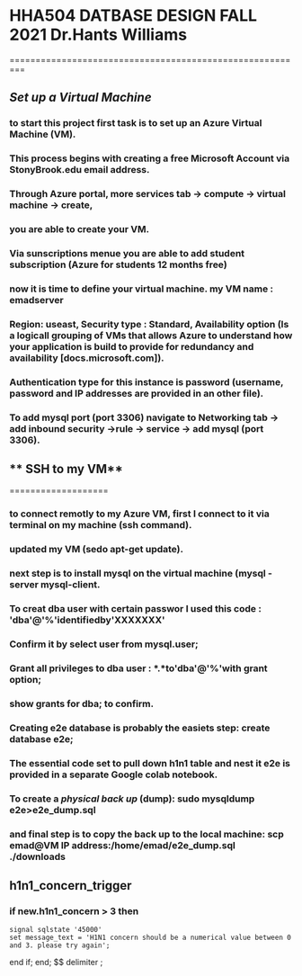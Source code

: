 
# **HHA504 DATBASE DESIGN FALL 2021 Dr.Hants Williams**
=========================================================

## *Set up a Virtual Machine*

### to start this project first task is to set up an Azure Virtual Machine (VM).
### This process begins with creating a free Microsoft Account via StonyBrook.edu email address.
### Through Azure portal, more services tab -> compute -> virtual machine -> create,
### you are able to create your VM.
### Via sunscriptions menue you are able to add student subscription (Azure for students 12 months free)

### now it is time to define your virtual machine. my VM name : **emadserver**
### Region: useast, Security type : Standard, Availability option (Is a logicall grouping of VMs that allows Azure to understand how your application is build to provide for redundancy and availability [docs.microsoft.com]).
### Authentication type for this instance is password (username, password and IP addresses are provided in an other file).
### To add mysql port (port 3306) navigate to Networking tab -> add inbound security ->rule -> service -> add mysql (port 3306).

## ** SSH to my VM**
===================

### to connect remotly to my Azure VM, first I connect to it via terminal on my machine (ssh command).
### updated my VM  (sedo apt-get update).
### next step is to install mysql on the virtual machine (mysql -server mysql-client.

### To creat dba user with certain passwor I used this code : **'dba'@'%'identifiedby'XXXXXXX'**
### Confirm it  by **select user from mysql.user;**

### Grant all privileges to dba user : *.*to'dba'@'%'with grant option;
### **show grants for dba;**  to confirm.

### Creating e2e database is probably the easiets step: create database e2e;
### The essential code set to pull down h1n1 table and nest it e2e is provided in a separate Google colab notebook.

### To create a *physical back up* (dump): sudo mysqldump e2e>e2e_dump.sql
### and final step is to copy the back up to the local machine: scp emad@VM IP address:/home/emad/e2e_dump.sql ./downloads 

## **h1n1_concern_trigger**

### if new.h1n1_concern > 3 then
	signal sqlstate '45000'
    set message_text = 'H1N1 concern should be a numerical value between 0 and 3. please try again';
  end if;
  end; $$
    delimiter ;

 